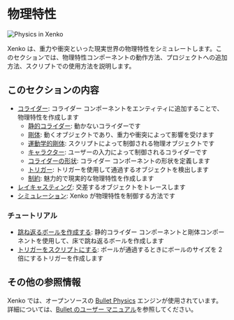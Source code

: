# 物理特性

![Physics in Xenko](media/physics-index-physics-in-xenko.png)

Xenko は、重力や衝突といった現実世界の物理特性をシミュレートします。このセクションでは、物理特性コンポーネントの動作方法、プロジェクトへの追加方法、スクリプトでの使用方法を説明します。

## このセクションの内容

* [コライダー](colliders.md): コライダー コンポーネントをエンティティに追加することで、物理特性を作成します
    * [静的コライダー](static-colliders.md): 動かないコライダーです
    * [剛体](rigid-bodies.md): 動くオブジェクトであり、重力や衝突によって影響を受けます
    * [運動学的剛体](kinematic-rigid-bodies.md): スクリプトによって制御される物理オブジェクトです
    * [キャラクター](characters.md): ユーザーの入力によって制御されるコライダーです
    * [コライダーの形状](collider-shapes.md): コライダー コンポーネントの形状を定義します
    * [トリガー](triggers.md): トリガーを使用して通過するオブジェクトを検出します
    * [制約](constraints.md): 魅力的で現実的な物理特性を作成します
* [レイキャスティング](raycasting.md): 交差するオブジェクトをトレースします
* [シミュレーション](simulation.md): Xenko が物理特性を制御する方法です

### チュートリアル

* [跳ね返るボールを作成する](create-a-bouncing-ball.md): 静的コライダー コンポーネントと剛体コンポーネントを使用して、床で跳ね返るボールを作成します
* [トリガーをスクリプトにする](script-a-trigger.md): ボールが通過するときにボールのサイズを 2 倍にするトリガーを作成します

## その他の参照情報

Xenko では、オープンソースの [Bullet Physics](http://bulletphysics.org/wordpress/) エンジンが使用されています。詳細については、[Bullet のユーザー マニュアル](https://github.com/bulletphysics/bullet3/blob/master/docs/Bullet_User_Manual.pdf)を参照してください。
